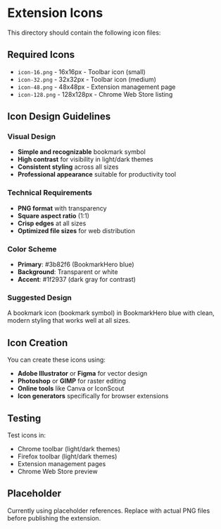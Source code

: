 # Extension Icons

This directory should contain the following icon files:

## Required Icons

- `icon-16.png` - 16x16px - Toolbar icon (small)
- `icon-32.png` - 32x32px - Toolbar icon (medium) 
- `icon-48.png` - 48x48px - Extension management page
- `icon-128.png` - 128x128px - Chrome Web Store listing

## Icon Design Guidelines

### Visual Design
- **Simple and recognizable** bookmark symbol
- **High contrast** for visibility in light/dark themes
- **Consistent styling** across all sizes
- **Professional appearance** suitable for productivity tool

### Technical Requirements
- **PNG format** with transparency
- **Square aspect ratio** (1:1)
- **Crisp edges** at all sizes
- **Optimized file sizes** for web distribution

### Color Scheme
- **Primary**: #3b82f6 (BookmarkHero blue)
- **Background**: Transparent or white
- **Accent**: #1f2937 (dark gray for contrast)

### Suggested Design
A bookmark icon (bookmark symbol) in BookmarkHero blue with clean, modern styling that works well at all sizes.

## Icon Creation

You can create these icons using:
- **Adobe Illustrator** or **Figma** for vector design
- **Photoshop** or **GIMP** for raster editing
- **Online tools** like Canva or IconScout
- **Icon generators** specifically for browser extensions

## Testing

Test icons in:
- Chrome toolbar (light/dark themes)
- Firefox toolbar (light/dark themes)
- Extension management pages
- Chrome Web Store preview

## Placeholder

Currently using placeholder references. Replace with actual PNG files before publishing the extension.